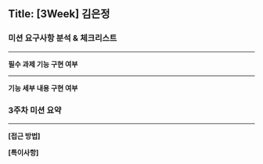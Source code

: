 ## Title: [3Week] 김은정

### 미션 요구사항 분석 & 체크리스트

---

**필수 과제 기능 구현 여부**


---

**기능 세부 내용 구현 여부**



### 3주차 미션 요약

---

**[접근 방법]**



**[특이사항]**

